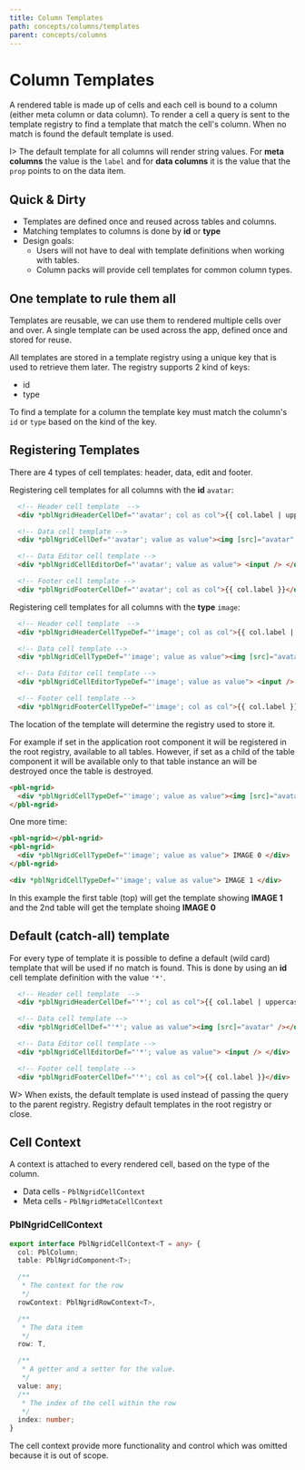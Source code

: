 ```yaml
---
title: Column Templates
path: concepts/columns/templates
parent: concepts/columns
---
```

# Column Templates

A rendered table is made up of cells and each cell is bound to a column (either meta column or data column).
To render a cell a query is sent to the template registry to find a template that match the cell's column. When no match is found the
default template is used.

I> The default template for all columns will render string values. For **meta columns** the value is the `label` and for **data columns**
it is the value that the `prop` points to on the data item.

## Quick & Dirty

- Templates are defined once and reused across tables and columns.
- Matching templates to columns is done by **id** or **type**
- Design goals:
  - Users will not have to deal with template definitions when working with tables.
  - Column packs will provide cell templates for common column types.

## One template to rule them all

Templates are reusable, we can use them to rendered multiple cells over and over. A single template can be used across the app, defined once and stored for reuse.

All templates are stored in a template registry using a unique key that is used to retrieve them later. The registry supports 2 kind of keys:

- id
- type

To find a template for a column the template key must match the column's `id` or `type` based on the kind of the key.

## Registering Templates

There are 4 types of cell templates: header, data, edit and footer.

Registering cell templates for all columns with the **id** `avatar`:

```html
  <!-- Header cell template  -->
  <div *pblNgridHeaderCellDef="'avatar'; col as col">{{ col.label | uppercase }}</div>

  <!-- Data cell template -->
  <div *pblNgridCellDef="'avatar'; value as value"><img [src]="avatar" /></div>

  <!-- Data Editor cell template -->
  <div *pblNgridCellEditorDef="'avatar'; value as value"> <input /> </div>

  <!-- Footer cell template -->
  <div *pblNgridFooterCellDef="'avatar'; col as col">{{ col.label }}</div>
```

Registering cell templates for all columns with the **type** `image`:

```html
  <!-- Header cell template  -->
  <div *pblNgridHeaderCellTypeDef="'image'; col as col">{{ col.label | uppercase }}</div>

  <!-- Data cell template -->
  <div *pblNgridCellTypeDef="'image'; value as value"><img [src]="avatar" /></div>

  <!-- Data Editor cell template -->
  <div *pblNgridCellEditorTypeDef="'image'; value as value"> <input /> </div>

  <!-- Footer cell template -->
  <div *pblNgridFooterCellTypeDef="'image'; col as col">{{ col.label }}</div>
```

The location of the template will determine the registry used to store it.

For example if set in the application root component it will be registered in the root registry, available to all tables. However, if
set as a child of the table component it will be available only to that table instance an will be destroyed once the table is destroyed.

```html
<pbl-ngrid>
  <div *pblNgridCellTypeDef="'image'; value as value"><img [src]="avatar" /></div>
</pbl-ngrid>
```

One more time:

```html
<pbl-ngrid></pbl-ngrid>
<pbl-ngrid>
  <div *pblNgridCellTypeDef="'image'; value as value"> IMAGE 0 </div>
</pbl-ngrid>

<div *pblNgridCellTypeDef="'image'; value as value"> IMAGE 1 </div>
```

In this example the first table (top) will get the template showing **IMAGE 1** and the 2nd table will get the template shoing **IMAGE 0**

## Default (catch-all) template

For every type of template it is possible to define a default (wild card) template that will be used if no match is found. This is done
by using an **id** cell template definition with the value `'*'`.

```html
  <!-- Header cell template  -->
  <div *pblNgridHeaderCellDef="'*'; col as col">{{ col.label | uppercase }}</div>

  <!-- Data cell template -->
  <div *pblNgridCellDef="'*'; value as value"><img [src]="avatar" /></div>

  <!-- Data Editor cell template -->
  <div *pblNgridCellEditorDef="'*'; value as value"> <input /> </div>

  <!-- Footer cell template -->
  <div *pblNgridFooterCellDef="'*'; col as col">{{ col.label }}</div>
```

W> When exists, the default template is used instead of passing the query to the parent registry. Registry default templates in the root registry or close.

## Cell Context

A context is attached to every rendered cell, based on the type of the column.

- Data cells - `PblNgridCellContext`
- Meta cells - `PblNgridMetaCellContext`

### PblNgridCellContext

```typescript
export interface PblNgridCellContext<T = any> {
  col: PblColumn;
  table: PblNgridComponent<T>;

  /**
   * The context for the row
   */
  rowContext: PblNgridRowContext<T>,

  /**
   * The data item
   */
  row: T,

  /**
   * A getter and a setter for the value.
   */
  value: any;
  /**
   * The index of the cell within the row
   */
  index: number;
}
```

The cell context provide more functionality and control which was omitted because it is out of scope.
